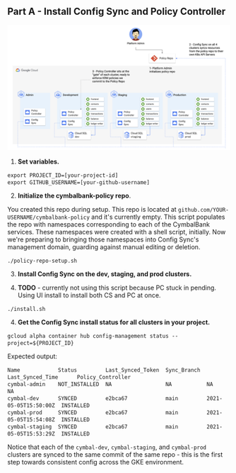 


## Part A - Install Config Sync and Policy Controller 

![screenshot](screenshots/sync-overview.jpg)

1. **Set variables.** 

```
export PROJECT_ID=[your-project-id]
export GITHUB_USERNAME=[your-github-username]
```

2. **Initialize the cymbalbank-policy repo**.

You created this repo during setup. This repo is located at `github.com/YOUR-USERNAME/cymbalbank-policy` and it's currently empty. This script populates the repo with namespaces corresponding to each of the CymbalBank services. These namespaces were created with a shell script, initially. Now we're preparing to bringing those namespaces into Config Sync's management domain, guarding against manual editing or deletion.   

```
./policy-repo-setup.sh
```

3. **Install Config Sync on the dev, staging, and prod clusters.** 
  
4. **TODO** - currently not using this script because PC stuck in pending. Using UI install to install both CS and PC at once. 


```
./install.sh
```

4. **Get the Config Sync install status for all clusters in your project.**

```
gcloud alpha container hub config-management status --project=${PROJECT_ID}
```

Expected output: 

```
Name            Status         Last_Synced_Token  Sync_Branch  Last_Synced_Time      Policy_Controller
cymbal-admin    NOT_INSTALLED  NA                 NA           NA                    NA
cymbal-dev      SYNCED         e2bca67            main         2021-05-05T15:50:00Z  INSTALLED
cymbal-prod     SYNCED         e2bca67            main         2021-05-05T15:54:08Z  INSTALLED
cymbal-staging  SYNCED         e2bca67            main         2021-05-05T15:53:29Z  INSTALLED
```

Notice that each of the `cymbal-dev`, `cymbal-staging`, and `cymbal-prod` clusters are synced to the same commit of the same repo - this is the first step towards consistent config across the GKE environment. 
